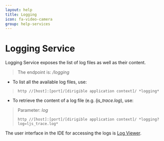 ```yaml
---
layout: help
title: Logging
icon: fa-video-camera
group: help-services
---
```


Logging Service
===

Logging Service exposes the list of log files as well as their content.

> The endpoint is: */logging*

* To list all the available log files, use:

> `http //[host]:[port]/[dirigible application context]/ *logging*`

* To retrieve the content of a log file (e.g. *ljs_trace.log*), use:

> Parameter: *log*
> 
> `http //[host]:[port]/[dirigible application context]/ *logging?log=ljs_trace.log*`


The user interface in the IDE for accessing the logs is [Log Viewer](log_viewer.html).

